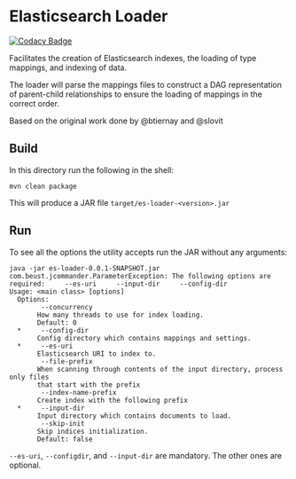 # Elasticsearch Loader 

[![Codacy Badge](https://api.codacy.com/project/badge/Grade/abfd287de36b46aeae5b8aa9c9dbf0e8)](https://www.codacy.com/app/icgc-dcc/es-loader?utm_source=github.com&amp;utm_medium=referral&amp;utm_content=icgc-dcc/es-loader&amp;utm_campaign=Badge_Grade)

Facilitates the creation of Elasticsearch indexes, the loading of type mappings, and indexing of data. 

The loader will parse the mappings files to construct a DAG representation of parent-child relationships to ensure the
 loading of mappings in the correct order. 
 
 Based on the original work done by @btiernay and @slovit

## Build

In this directory run the following in the shell:

```shell
mvn clean package
```
This will produce a JAR file `target/es-loader-<version>.jar`

## Run

To see all the options the utility accepts run the JAR without any arguments:

```shell
java -jar es-loader-0.0.1-SNAPSHOT.jar 
com.beust.jcommander.ParameterException: The following options are required:     --es-uri     --input-dir     --config-dir 
Usage: <main class> [options]
  Options:
        --concurrency
       How many threads to use for index loading.
       Default: 0
  *     --config-dir
       Config directory which contains mappings and settings.
  *     --es-uri
       Elasticsearch URI to index to.
        --file-prefix
       When scanning through contents of the input directory, process only files
       that start with the prefix
        --index-name-prefix
       Create index with the following prefix
  *     --input-dir
       Input directory which contains documents to load.
        --skip-init
       Skip indices initialization.
       Default: false
```

`--es-uri`, `--configdir`, and `--input-dir` are mandatory. The other ones are optional.